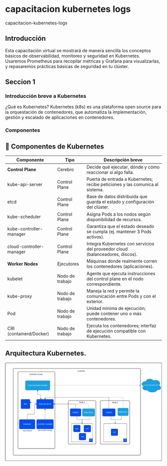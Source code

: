 # capacitacion kubernetes logs
capacitacion-kubernetes-logs


## Introducción

Esta capacitación virtual se mostrará de manera sencilla los conceptos básicos de observabilidad, monitoreo y seguridad en Kubernetes. Usaremos Prometheus para recopilar métricas y Grafana para visualizarlas, y repasaremos prácticas básicas de seguridad en tu clúster.

## Seccion 1

### Introducción breve a Kubernetes
¿Qué es Kubernetes? Kubernetes (k8s) es una plataforma open source para la orquestación de contenedores, que automatiza la implementación, gestión y escalado de aplicaciones en contenedores.

### Componentes

## 🧠 Componentes de Kubernetes

| Componente                  | Tipo            | Descripción breve                                                                 |
|----------------------------|-----------------|------------------------------------------------------------------------------------|
| **Control Plane**          | Cerebro         | Decide qué ejecutar, dónde y cómo reaccionar si algo falla.                       |
| kube-api-server            | Control Plane   | Puerta de entrada a Kubernetes; recibe peticiones y las comunica al sistema.      |
| etcd                       | Control Plane   | Base de datos distribuida que guarda el estado y configuración del clúster.       |
| kube-scheduler             | Control Plane   | Asigna Pods a los nodos según disponibilidad de recursos.                         |
| kube-controller-manager    | Control Plane   | Garantiza que el estado deseado se cumpla (ej. mantener 3 Pods activos).          |
| cloud-controller-manager   | Control Plane   | Integra Kubernetes con servicios del proveedor cloud (balanceadores, discos).     |
| **Worker Nodes**           | Ejecutores      | Máquinas donde realmente corren los contenedores (aplicaciones).                  |
| kubelet                   | Nodo de trabajo | Agente que ejecuta instrucciones del control plane en el nodo correspondiente.    |
| kube-proxy                | Nodo de trabajo | Maneja la red y permite la comunicación entre Pods y con el exterior.             |
| Pod                       | Nodo de trabajo | Unidad mínima de ejecución; puede contener uno o más contenedores.               |
| CRI (containerd/Docker)   | Nodo de trabajo | Ejecuta los contenedores; interfaz de ejecución compatible con Kubernetes.         |


## Arquitectura Kubernetes. 

![Arquitectura Kubernetes](images/kubernetes-cluster-architecture.svg)